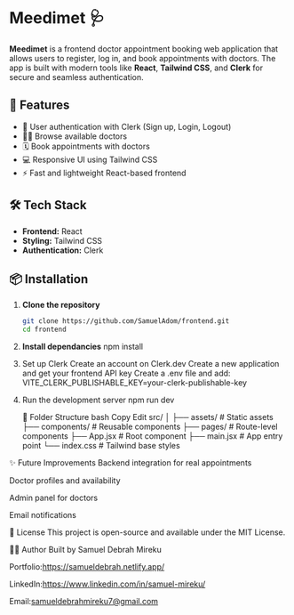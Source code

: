 # Meedimet 🩺

**Meedimet** is a frontend doctor appointment booking web application that allows users to register, log in, and book appointments with doctors. The app is built with modern tools like **React**, **Tailwind CSS**, and **Clerk** for secure and seamless authentication.

## 🚀 Features

- 🔐 User authentication with Clerk (Sign up, Login, Logout)
- 🧑‍⚕️ Browse available doctors
- 🗓️ Book appointments with doctors
- 💻 Responsive UI using Tailwind CSS
- ⚡ Fast and lightweight React-based frontend

## 🛠️ Tech Stack

- **Frontend:** React
- **Styling:** Tailwind CSS
- **Authentication:** Clerk


## 📦 Installation

1. **Clone the repository**

   ```bash
   git clone https://github.com/SamuelAdom/frontend.git
   cd frontend
2. **Install dependancies**
   npm install
   
3. Set up Clerk
   Create an account on Clerk.dev
  Create a new application and get your frontend API key
  Create a .env file and add: VITE_CLERK_PUBLISHABLE_KEY=your-clerk-publishable-key
4. Run the development server
   npm run dev

   🧾 Folder Structure
bash
Copy
Edit
src/
│
├── assets/               # Static assets
├── components/           # Reusable components
├── pages/                # Route-level components
├── App.jsx               # Root component
├── main.jsx              # App entry point
└── index.css             # Tailwind base styles

✨ Future Improvements
Backend integration for real appointments

Doctor profiles and availability

Admin panel for doctors

Email notifications

📄 License
This project is open-source and available under the MIT License.

🙋‍♂️ Author
Built by Samuel Debrah Mireku

Portfolio:https://samueldebrah.netlify.app/

LinkedIn:https://www.linkedin.com/in/samuel-mireku/

Email:samueldebrahmireku7@gmail.com
